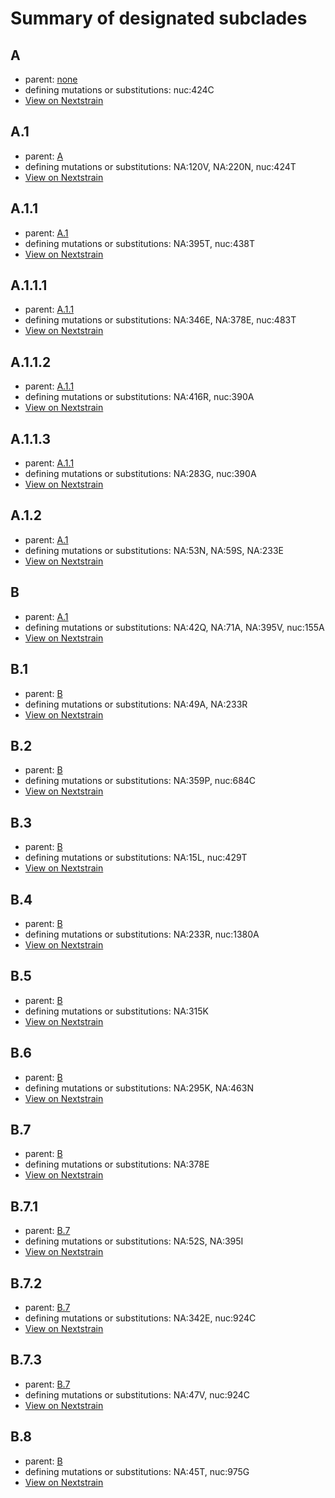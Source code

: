 # Summary of designated subclades
## A
 * parent: [none](#none)
 * defining mutations or substitutions: nuc:424C
 * [View on Nextstrain](https://nextstrain.org/flu/seasonal/vic/na/6y?branchLabel=Subclade&c=subclade&label=Subclade:A)

## A.1
 * parent: [A](#A)
 * defining mutations or substitutions: NA:120V, NA:220N, nuc:424T
 * [View on Nextstrain](https://nextstrain.org/flu/seasonal/vic/na/6y?branchLabel=Subclade&c=subclade&label=Subclade:A.1)

## A.1.1
 * parent: [A.1](#A1)
 * defining mutations or substitutions: NA:395T, nuc:438T
 * [View on Nextstrain](https://nextstrain.org/flu/seasonal/vic/na/6y?branchLabel=Subclade&c=subclade&label=Subclade:A.1.1)

## A.1.1.1
 * parent: [A.1.1](#A11)
 * defining mutations or substitutions: NA:346E, NA:378E, nuc:483T
 * [View on Nextstrain](https://nextstrain.org/flu/seasonal/vic/na/6y?branchLabel=Subclade&c=subclade&label=Subclade:A.1.1.1)

## A.1.1.2
 * parent: [A.1.1](#A11)
 * defining mutations or substitutions: NA:416R, nuc:390A
 * [View on Nextstrain](https://nextstrain.org/flu/seasonal/vic/na/6y?branchLabel=Subclade&c=subclade&label=Subclade:A.1.1.2)

## A.1.1.3
 * parent: [A.1.1](#A11)
 * defining mutations or substitutions: NA:283G, nuc:390A
 * [View on Nextstrain](https://nextstrain.org/flu/seasonal/vic/na/6y?branchLabel=Subclade&c=subclade&label=Subclade:A.1.1.3)

## A.1.2
 * parent: [A.1](#A1)
 * defining mutations or substitutions: NA:53N, NA:59S, NA:233E
 * [View on Nextstrain](https://nextstrain.org/flu/seasonal/vic/na/6y?branchLabel=Subclade&c=subclade&label=Subclade:A.1.2)

## B
 * parent: [A.1](#A1)
 * defining mutations or substitutions: NA:42Q, NA:71A, NA:395V, nuc:155A
 * [View on Nextstrain](https://nextstrain.org/flu/seasonal/vic/na/6y?branchLabel=Subclade&c=subclade&label=Subclade:B)

## B.1
 * parent: [B](#B)
 * defining mutations or substitutions: NA:49A, NA:233R
 * [View on Nextstrain](https://nextstrain.org/flu/seasonal/vic/na/6y?branchLabel=Subclade&c=subclade&label=Subclade:B.1)

## B.2
 * parent: [B](#B)
 * defining mutations or substitutions: NA:359P, nuc:684C
 * [View on Nextstrain](https://nextstrain.org/flu/seasonal/vic/na/6y?branchLabel=Subclade&c=subclade&label=Subclade:B.2)

## B.3
 * parent: [B](#B)
 * defining mutations or substitutions: NA:15L, nuc:429T
 * [View on Nextstrain](https://nextstrain.org/flu/seasonal/vic/na/6y?branchLabel=Subclade&c=subclade&label=Subclade:B.3)

## B.4
 * parent: [B](#B)
 * defining mutations or substitutions: NA:233R, nuc:1380A
 * [View on Nextstrain](https://nextstrain.org/flu/seasonal/vic/na/6y?branchLabel=Subclade&c=subclade&label=Subclade:B.4)

## B.5
 * parent: [B](#B)
 * defining mutations or substitutions: NA:315K
 * [View on Nextstrain](https://nextstrain.org/flu/seasonal/vic/na/6y?branchLabel=Subclade&c=subclade&label=Subclade:B.5)

## B.6
 * parent: [B](#B)
 * defining mutations or substitutions: NA:295K, NA:463N
 * [View on Nextstrain](https://nextstrain.org/flu/seasonal/vic/na/6y?branchLabel=Subclade&c=subclade&label=Subclade:B.6)

## B.7
 * parent: [B](#B)
 * defining mutations or substitutions: NA:378E
 * [View on Nextstrain](https://nextstrain.org/flu/seasonal/vic/na/6y?branchLabel=Subclade&c=subclade&label=Subclade:B.7)

## B.7.1
 * parent: [B.7](#B7)
 * defining mutations or substitutions: NA:52S, NA:395I
 * [View on Nextstrain](https://nextstrain.org/flu/seasonal/vic/na/6y?branchLabel=Subclade&c=subclade&label=Subclade:B.7.1)

## B.7.2
 * parent: [B.7](#B7)
 * defining mutations or substitutions: NA:342E, nuc:924C
 * [View on Nextstrain](https://nextstrain.org/flu/seasonal/vic/na/6y?branchLabel=Subclade&c=subclade&label=Subclade:B.7.2)

## B.7.3
 * parent: [B.7](#B7)
 * defining mutations or substitutions: NA:47V, nuc:924C
 * [View on Nextstrain](https://nextstrain.org/flu/seasonal/vic/na/6y?branchLabel=Subclade&c=subclade&label=Subclade:B.7.3)

## B.8
 * parent: [B](#B)
 * defining mutations or substitutions: NA:45T, nuc:975G
 * [View on Nextstrain](https://nextstrain.org/flu/seasonal/vic/na/6y?branchLabel=Subclade&c=subclade&label=Subclade:B.8)

